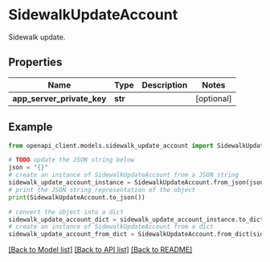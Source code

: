 # SidewalkUpdateAccount

Sidewalk update.

## Properties

Name | Type | Description | Notes
------------ | ------------- | ------------- | -------------
**app_server_private_key** | **str** |  | [optional] 

## Example

```python
from openapi_client.models.sidewalk_update_account import SidewalkUpdateAccount

# TODO update the JSON string below
json = "{}"
# create an instance of SidewalkUpdateAccount from a JSON string
sidewalk_update_account_instance = SidewalkUpdateAccount.from_json(json)
# print the JSON string representation of the object
print(SidewalkUpdateAccount.to_json())

# convert the object into a dict
sidewalk_update_account_dict = sidewalk_update_account_instance.to_dict()
# create an instance of SidewalkUpdateAccount from a dict
sidewalk_update_account_from_dict = SidewalkUpdateAccount.from_dict(sidewalk_update_account_dict)
```
[[Back to Model list]](../README.md#documentation-for-models) [[Back to API list]](../README.md#documentation-for-api-endpoints) [[Back to README]](../README.md)


